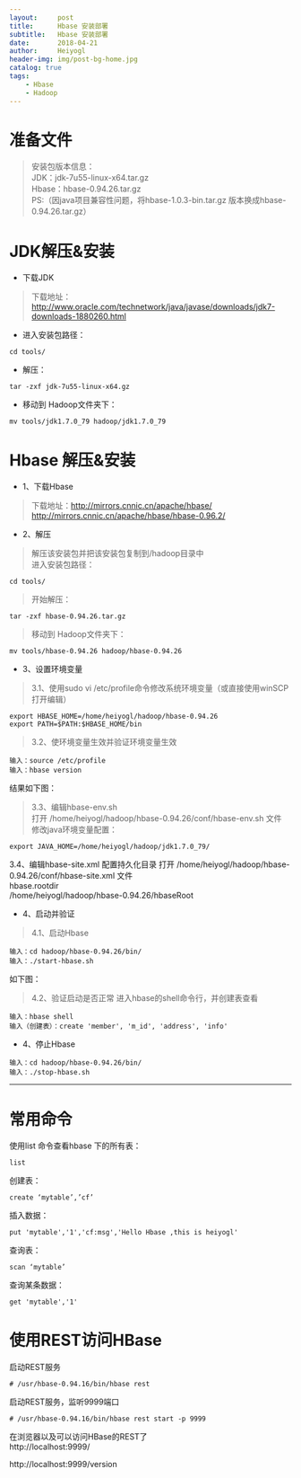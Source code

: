 ```yaml
---
layout:     post
title:      Hbase 安装部署
subtitle:   Hbase 安装部署 
date:       2018-04-21
author:     Heiyogl
header-img: img/post-bg-home.jpg
catalog: true
tags:
    - Hbase
    - Hadoop
---
```


# 准备文件
> 安装包版本信息：  
> JDK：jdk-7u55-linux-x64.tar.gz  
> Hbase：hbase-0.94.26.tar.gz  
> PS:（因java项目兼容性问题，将hbase-1.0.3-bin.tar.gz 版本换成hbase-0.94.26.tar.gz）


# JDK解压&安装
- 下载JDK
> 下载地址：http://www.oracle.com/technetwork/java/javase/downloads/jdk7-downloads-1880260.html  

- 进入安装包路径： 
```
cd tools/
```
- 解压：
```
tar -zxf jdk-7u55-linux-x64.gz
```
- 移动到 Hadoop文件夹下：
```
mv tools/jdk1.7.0_79 hadoop/jdk1.7.0_79
```

# Hbase 解压&安装
- 1、下载Hbase
> 下载地址：http://mirrors.cnnic.cn/apache/hbase/  
> http://mirrors.cnnic.cn/apache/hbase/hbase-0.96.2/

- 2、解压  
> 解压该安装包并把该安装包复制到/hadoop目录中  
> 进入安装包路径： 
```
cd tools/
```
> 开始解压：

```
tar -zxf hbase-0.94.26.tar.gz
```
> 移动到 Hadoop文件夹下：  

``` 
mv tools/hbase-0.94.26 hadoop/hbase-0.94.26
```

- 3、设置环境变量  
> 3.1、使用sudo vi  /etc/profile命令修改系统环境变量（或直接使用winSCP打开编辑）
```
export HBASE_HOME=/home/heiyogl/hadoop/hbase-0.94.26
export PATH=$PATH:$HBASE_HOME/bin
```

> 3.2、使环境变量生效并验证环境变量生效
```
输入：source /etc/profile
输入：hbase version
```
结果如下图：

> 3.3、编辑hbase-env.sh  
打开 /home/heiyogl/hadoop/hbase-0.94.26/conf/hbase-env.sh  文件
修改java环境变量配置：
```
export JAVA_HOME=/home/heiyogl/hadoop/jdk1.7.0_79/
```

3.4、编辑hbase-site.xml  配置持久化目录
打开 /home/heiyogl/hadoop/hbase-0.94.26/conf/hbase-site.xml  文件
<configuration>
 <property>  
    <name>hbase.rootdir</name>  
    <value>/home/heiyogl/hadoop/hbase-0.94.26/hbaseRoot</value>  
  </property>
</configuration>

- 4、启动并验证  
> 4.1、启动Hbase
```
输入：cd hadoop/hbase-0.94.26/bin/
输入：./start-hbase.sh
```
如下图：

> 4.2、验证启动是否正常
进入hbase的shell命令行，并创建表查看
```
输入：hbase shell
输入（创建表）：create 'member', 'm_id', 'address', 'info'
```


- 4、停止Hbase
```
输入：cd hadoop/hbase-0.94.26/bin/
输入：./stop-hbase.sh
```



---


# 常用命令

使用list 命令查看hbase 下的所有表：
```
list
```

创建表：
```
create ‘mytable’,’cf’
```

插入数据：
```
put 'mytable','1','cf:msg','Hello Hbase ,this is heiyogl'
```
查询表：
```
scan ‘mytable’
```
查询某条数据：
```
get 'mytable','1'
```


# 使用REST访问HBase
启动REST服务
```
# /usr/hbase-0.94.16/bin/hbase rest
```
启动REST服务，监听9999端口
```
# /usr/hbase-0.94.16/bin/hbase rest start -p 9999
```

在浏览器以及可以访问HBase的REST了  
http://localhost:9999/  

http://localhost:9999/version

